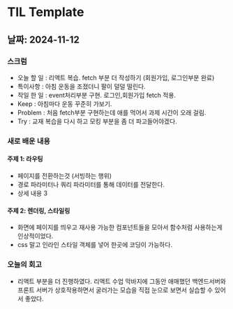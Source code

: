 # TIL Template

## 날짜: 2024-11-12

### 스크럼
- 오늘 할 일 : 리액트 복습. fetch 부분 더 작성하기 (회원가입, 로그인부분 완료)  
- 특이사항   : 아침 운동을 조졌더니 팔이 덜덜 떨린다.  
- 작일 한 일 : event처리부분 구현. 로그인,회원가입 fetch 적용.  
- Keep       : 아침마다 운동 꾸준히 가보기.  
- Problem    : 처음 fetch부분 구현하는데 애를 먹어서 과제 시간이 오래 걸림.  
- Try        : 교재 복습을 다시 하고 모킹 부분을 좀 더 파고들어야겠다.

### 새로 배운 내용
#### 주제 1: 라우팅
- 페이지를 전환하는것 (서빙하는 행위)
- 경로 파라미터나 쿼리 파라미터를 통해 데이터를 전달한다.
- 상세 내용 3

#### 주제 2: 렌더링, 스타일링
- 화면에 페이지를 띄우고 재사용 가능한 컴포넌트들을 모아서 함수처럼 사용하는게 인상적이었다.
- css 말고 인라인 스타일 객체를 넣어 한곳에 코딩이 가능하다.

### 오늘의 회고
- 리액트 부분을 더 진행하였다. 리액트 수업 막바지에 그동안 애매했던 백엔드서버와 프론트 서버가 상호작용하면서 굴러가는 모습을 직접 눈으로 보면서 실습할 수 있어서 좋았다.

